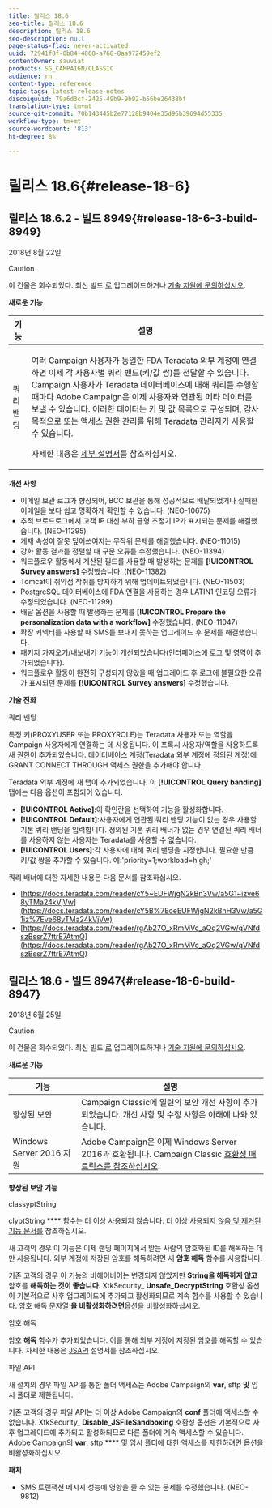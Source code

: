 ```yaml
---
title: 릴리스 18.6
seo-title: 릴리스 18.6
description: 릴리스 18.6
seo-description: null
page-status-flag: never-activated
uuid: 72941f8f-0b84-4868-a768-8aa972459ef2
contentOwner: sauviat
products: SG_CAMPAIGN/CLASSIC
audience: rn
content-type: reference
topic-tags: latest-release-notes
discoiquuid: 79a6d3cf-2425-49b9-9b92-b56be26438bf
translation-type: tm+mt
source-git-commit: 70b143445b2e77128b9404e35d96b39694d55335
workflow-type: tm+mt
source-wordcount: '813'
ht-degree: 8%

---
```



# 릴리스 18.6{#release-18-6}

## 릴리스 18.6.2 - 빌드 8949{#release-18-6-3-build-8949}

2018년 8월 22일

>[!CAUTION]
>
>이 건물은 회수되었다. 최신 빌드 [로](https://docs.campaign.adobe.com/doc/AC/getting_started/EN/buildUpgrade.html) 업그레이드하거나 [기술 지원에 문의하십시오](https://support.neolane.net/).

**새로운 기능**

<table> 
 <thead> 
  <tr> 
   <th> 기능<br /> </th> 
   <th> 설명<br /> </th> 
  </tr> 
 </thead> 
 <tbody> 
  <tr> 
   <td> 쿼리 밴딩<br /> </td> 
   <td> <p>여러 Campaign 사용자가 동일한 FDA Teradata 외부 계정에 연결하면 이제 각 사용자별 쿼리 밴드(키/값 쌍)를 전달할 수 있습니다. Campaign 사용자가 Teradata 데이터베이스에 대해 쿼리를 수행할 때마다 Adobe Campaign은 이제 사용자와 연관된 메타 데이터를 보낼 수 있습니다. 이러한 데이터는 키 및 값 목록으로 구성되며, 감사 목적으로 또는 액세스 권한 관리를 위해 Teradata 관리자가 사용할 수 있습니다.</p><p>자세한 내용은 <a href="https://docs.campaign.adobe.com/doc/AC/en/PTF_Administration_basics_External_accounts.html#Teradata_external_account">세부 설명서</a>를 참조하십시오.</p> </td>
  </tr> 
 </tbody> 
</table>

**개선 사항**

* 이메일 보관 로그가 향상되어, BCC 보관을 통해 성공적으로 배달되었거나 실패한 이메일을 보다 쉽고 명확하게 확인할 수 있습니다. (NEO-10675)
* 추적 브로드로그에서 고객 IP 대신 부하 균형 조정기 IP가 표시되는 문제를 해결했습니다. (NEO-11295)
* 게재 속성이 잘못 덮어쓰여지는 무작위 문제를 해결했습니다. (NEO-11015)
* 강화 활동 결과를 정렬할 때 구문 오류를 수정했습니다. (NEO-11394)
* 워크플로우 활동에서 계산된 필드를 사용할 때 발생하는 문제를 **[!UICONTROL Survey answers]** 수정했습니다. (NEO-11382)
* Tomcat이 취약점 착취를 방지하기 위해 업데이트되었습니다. (NEO-11503)
* PostgreSQL 데이터베이스에 FDA 연결을 사용하는 경우 LATIN1 인코딩 오류가 수정되었습니다. (NEO-11299)
* 배달 옵션을 사용할 때 발생하는 문제를 **[!UICONTROL Prepare the personalization data with a workflow]** 수정했습니다. (NEO-11047)
* 확장 커넥터를 사용할 때 SMS를 보내지 못하는 업그레이드 후 문제를 해결했습니다.
* 패키지 가져오기/내보내기 기능이 개선되었습니다(인터페이스에 로그 및 영역이 추가되었습니다).
* 워크플로우 활동이 완전히 구성되지 않았을 때 업그레이드 후 로그에 불필요한 오류가 표시되던 문제를 **[!UICONTROL Survey answers]** 수정했습니다.

**기술 진화**

쿼리 밴딩

특정 키(PROXYUSER 또는 PROXYROLE)는 Teradata 사용자 또는 역할을 Campaign 사용자에게 연결하는 데 사용됩니다. 이 프록시 사용자/역할을 사용하도록 새 권한이 추가되었습니다. 데이터베이스 계정(Teradata 외부 계정에 정의된 계정)에 GRANT CONNECT THROUGH 액세스 권한을 추가해야 합니다.

Teradata 외부 계정에 새 탭이 추가되었습니다. 이 **[!UICONTROL Query banding]** 탭에는 다음 옵션이 포함되어 있습니다.

* **[!UICONTROL Active]**:이 확인란을 선택하여 기능을 활성화합니다.
* **[!UICONTROL Default]**:사용자에게 연관된 쿼리 밴딩 기능이 없는 경우 사용할 기본 쿼리 밴딩을 입력합니다. 정의된 기본 쿼리 배너가 없는 경우 연결된 쿼리 배너를 사용하지 않는 사용자는 Teradata를 사용할 수 없습니다.
* **[!UICONTROL Users]**:각 사용자에 대해 쿼리 밴딩을 지정합니다. 필요한 만큼 키/값 쌍을 추가할 수 있습니다. 예:&#39;priority=1;workload=high;&#39;

쿼리 배너에 대한 자세한 내용은 다음 문서를 참조하십시오.

* [https://docs.teradata.com/reader/cY5~EUFWjgN2kBn3Vw/a5G1~izve68yTMa24kVjVw](https://docs.teradata.com/reader/cY5B%7EoeEUFWjgN2kBnH3Vw/a5G1iz%7Eve68yTMa24kVjVw)
* [https://docs.teradata.com/reader/rgAb27O_xRmMVc_aQq2VGw/qVNfdszBssrZ7ttrE7AtmQ](https://docs.teradata.com/reader/rgAb27O_xRmMVc_aQq2VGw/qVNfdszBssrZ7ttrE7AtmQ)

## 릴리스 18.6 - 빌드 8947{#release-18-6-build-8947}

2018년 6월 25일

>[!CAUTION]
>
>이 건물은 회수되었다. 최신 빌드 [로](https://docs.campaign.adobe.com/doc/AC/getting_started/EN/buildUpgrade.html) 업그레이드하거나 [기술 지원에 문의하십시오](https://support.neolane.net/).

**새로운 기능**

<table> 
 <thead> 
  <tr> 
   <th> 기능<br /> </th> 
   <th> 설명<br /> </th> 
  </tr> 
 </thead> 
 <tbody> 
  <tr> 
   <td> 향상된 보안<br /> </td> 
   <td> Campaign Classic에 일련의 보안 개선 사항이 추가되었습니다. 개선 사항 및 수정 사항은 아래에 나와 있습니다.<br /> </td> 
  </tr> 
  <tr> 
   <td> Windows Server 2016 지원<br /> </td> 
   <td> Adobe Campaign은 이제 Windows Server 2016과 호환됩니다. Campaign Classic <a href="https://helpx.adobe.com/kr/campaign/kb/compatibility-matrix.html">호환성 매트릭스를 참조하십시오</a>.<br /> </td> 
  </tr> 
 </tbody> 
</table>

**향상된 보안 기능**

classyptString

clyptString **** 함수는 더 이상 사용되지 않습니다. 더 이상 사용되지 [않음 및 제거된 기능 문서를](https://helpx.adobe.com/kr/campaign/kb/deprecated-and-removed-features.html) 참조하십시오.

새 고객의 경우 이 기능은 이제 랜딩 페이지에서 받는 사람의 암호화된 ID를 해독하는 데만 사용됩니다. 외부 계정에 저장된 암호를 해독하려면 새 **암호 해독** 함수를 사용합니다.

기존 고객의 경우 이 기능의 비헤이비어는 변경되지 않았지만 **String을 해독하지 않고** 암호를 **해독하는 것이 좋습니다**. XtkSecurity_ **Unsafe_DecryptString** 호환성 옵션이 기본적으로 사후 업그레이드에 추가되고 활성화되므로 계속 함수를 사용할 수 있습니다. 암호 해독 문자열 **을 비활성화하려면**&#x200B;옵션을 비활성화하십시오.

암호 해독

암호 **해독** 함수가 추가되었습니다. 이를 통해 외부 계정에 저장된 암호를 해독할 수 있습니다. 자세한 내용은 [JSAPI](https://helpx.adobe.com/kr/campaign/kb/compatibility-matrix.html) 설명서를 참조하십시오.

파일 API

새 설치의 경우 파일 API를 통한 폴더 액세스는 Adobe Campaign의 **var**, sftp **및** 임시 폴더로 제한됩니다.

기존 고객의 경우 파일 API는 더 이상 Adobe Campaign의 **conf** 폴더에 액세스할 수 없습니다. XtkSecurity_ **Disable_JSFileSandboxing** 호환성 옵션은 기본적으로 사후 업그레이드에 추가되고 활성화되므로 다른 폴더에 계속 액세스할 수 있습니다. Adobe Campaign의 **var**, sftp **** 및 임시 폴더에 대한 액세스를 제한하려면 옵션을 비활성화하십시오.

**패치**

* SMS 트랜잭션 메시지 성능에 영향을 줄 수 있는 문제를 수정했습니다. (NEO-9812)
